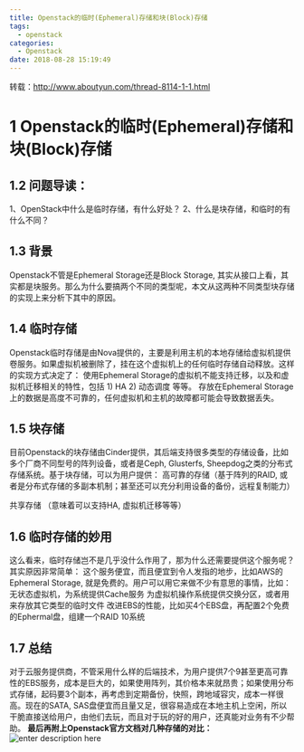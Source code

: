 ```yaml
---
title: Openstack的临时(Ephemeral)存储和块(Block)存储
tags:
  - openstack
categories:
  - Openstack
date: 2018-08-28 15:19:49
---
```


转载：http://www.aboutyun.com/thread-8114-1-1.html
<!--more-->
# 1 Openstack的临时(Ephemeral)存储和块(Block)存储

## 1.2 问题导读：

1、OpenStack中什么是临时存储，有什么好处？
2、什么是块存储，和临时的有什么不同？
<!--more-->
## 1.3 背景

Openstack不管是Ephemeral Storage还是Block Storage, 其实从接口上看，其实都是块服务。那么为什么要搞两个不同的类型呢，本文从这两种不同类型块存储的实现上来分析下其中的原因。

## 1.4 临时存储

Openstack临时存储是由Nova提供的，主要是利用主机的本地存储给虚拟机提供卷服务。如果虚拟机被删除了，挂在这个虚拟机上的任何临时存储自动释放。这样的实现方式决定了：
使用Ephemeral Storage的虚拟机不能支持迁移，以及和虚拟机迁移相关的特性，包括 1) HA 2) 动态调度 等等。
存放在Ephemeral Storage上的数据是高度不可靠的，任何虚拟机和主机的故障都可能会导致数据丢失。

## 1.5 块存储

目前Openstack的块存储由Cinder提供，其后端支持很多类型的存储设备，比如多个厂商不同型号的阵列设备，或者是Ceph, Glusterfs, Sheepdog之类的分布式存储系统。基于块存储，可以为用户提供：
高可靠的存储（基于阵列的RAID, 或者是分布式存储的多副本机制；甚至还可以充分利用设备的备份，远程复制能力）

共享存储 （意味着可以支持HA, 虚拟机迁移等等）

## 1.6 临时存储的妙用

这么看来，临时存储岂不是几乎没什么作用了，那为什么还需要提供这个服务呢？其实原因非常简单： 这个服务便宜，而且便宜到令人发指的地步，比如AWS的Ephemeral Storage, 就是免费的。用户可以用它来做不少有意思的事情，比如：
无状态虚拟机，为系统提供Cache服务
为虚拟机操作系统提供交换分区，或者用来存放其它类型的临时文件
改进EBS的性能，比如买4个EBS盘，再配置2个免费的Ephermal盘，组建一个RAID 10系统

## 1.7 总结

对于云服务提供商，不管采用什么样的后端技术，为用户提供7个9甚至更高可靠性的EBS服务，成本是巨大的，如果使用阵列，其价格本来就昂贵；如果使用分布式存储，起码要3个副本，再考虑到定期备份，快照，跨地域容灾，成本一样很高。现在的SATA, SAS盘便宜而且量又足，很容易造成在本地主机上空闲，所以干脆直接送给用户，由他们去玩，而且对于玩的好的用户，还真能对业务有不少帮助。
**最后再附上Openstack官方文档对几种存储的对比：**
![enter description here](1.jpg)